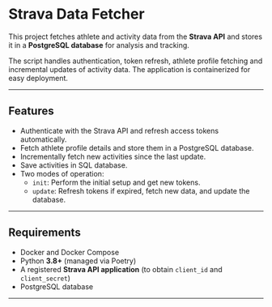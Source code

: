 # Strava Data Fetcher

This project fetches athlete and activity data from the **Strava API** and stores it in a **PostgreSQL database** for analysis and tracking.  

The script handles authentication, token refresh, athlete profile fetching and incremental updates of activity data. The application is containerized for easy deployment.

---

## Features
- Authenticate with the Strava API and refresh access tokens automatically.  
- Fetch athlete profile details and store them in a PostgreSQL database.  
- Incrementally fetch new activities since the last update.  
- Save activities in SQL database.  
- Two modes of operation:
  - `init`: Perform the initial setup and get new tokens.  
  - `update`: Refresh tokens if expired, fetch new data, and update the database.  

---

## Requirements

- Docker and Docker Compose
- Python **3.8+** (managed via Poetry)
- A registered **Strava API application** (to obtain `client_id` and `client_secret`)
- PostgreSQL database

---

